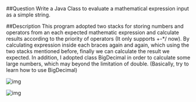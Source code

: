 ##Question
Write a Java Class to evaluate a mathematical expression input as a simple string.

##Description
This program adopted two stacks for storing numbers and operators from an each expected mathematic expression and calculate results according to the priority of operators (It only supports +-*/ now). By calculating expression inside each braces again and again, which using the two stacks mentioned before, finally we can calculate the result we expected.  In addition, I adopted class BigDecimal in order to calculate some large numbers, which may beyond the limitation of double. (Basically, try to learn how to use BigDecimal)

![img](https://dl.dropbox.com/s/o68b6094qwachdd/1.jpg)

![img](https://dl.dropbox.com/s/d1zw5h1rvoy7eyt/2.jpg)